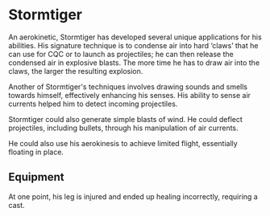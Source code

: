 # Stormtiger
An aerokinetic, Stormtiger has developed several unique applications for his abilities. His signature technique is to condense air into hard ‘claws’ that he can use for CQC or to launch as projectiles; he can then release the condensed air in explosive blasts. The more time he has to draw air into the claws, the larger the resulting explosion.

Another of Stormtiger's techniques involves drawing sounds and smells towards himself, effectively enhancing his senses. His ability to sense air currents helped him to detect incoming projectiles.

Stormtiger could also generate simple blasts of wind. He could deflect projectiles, including bullets, through his manipulation of air currents.

He could also use his aerokinesis to achieve limited flight, essentially floating in place.

## Equipment
At one point, his leg is injured and ended up healing incorrectly, requiring a cast.
